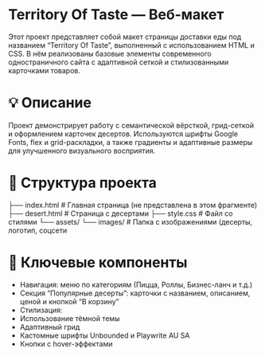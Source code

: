 # Territory Of Taste — Веб-макет

Этот проект представляет собой макет страницы доставки еды под названием “Territory Of Taste”, выполненный с использованием HTML и CSS. В нём реализованы базовые элементы современного одностраничного сайта с адаптивной сеткой и стилизованными карточками товаров.

# 💡 Описание

Проект демонстрирует работу с семантической вёрсткой, грид-сеткой и оформлением карточек десертов. Используются шрифты Google Fonts, flex и grid-раскладки, а также градиенты и адаптивные размеры для улучшенного визуального восприятия.

# 🧱 Структура проекта

├── index.html           # Главная страница (не представлена в этом фрагменте)
├── desert.html          # Страница с десертами
├── style.css            # Файл со стилями
└── assets/
    └── images/          # Папка с изображениями (десерты, логотип, соцсети

# 📌 Ключевые компоненты
- Навигация: меню по категориям (Пицца, Роллы, Бизнес-ланч и т.д.)
- Секция “Популярные десерты”: карточки с названием, описанием, ценой и кнопкой “В корзину”
- Стилизация:
- Использование тёмной темы
- Адаптивный грид
- Кастомные шрифты Unbounded и Playwrite AU SA
- Кнопки с hover-эффектами


